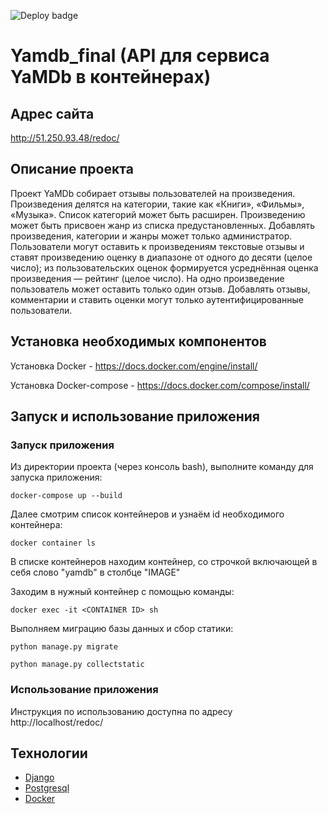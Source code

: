 ![Deploy badge](https://github.com/ODIN-NN/yamdb_final/actions/workflows/yamdb_workflow.yml/badge.svg)
# Yamdb_final (API для сервиса YaMDb в контейнерах)

## Адрес сайта

http://51.250.93.48/redoc/

## Описание проекта

Проект YaMDb собирает отзывы пользователей на произведения. Произведения делятся на категории, 
такие как «Книги», «Фильмы», «Музыка». Список категорий может быть расширен. 
Произведению может быть присвоен жанр из списка предустановленных. 
Добавлять произведения, категории и жанры может только администратор. 
Пользователи могут оставить к произведениям текстовые отзывы и ставят 
произведению оценку в диапазоне от одного до десяти (целое число); 
из пользовательских оценок формируется усреднённая оценка произведения — рейтинг (целое число). 
На одно произведение пользователь может оставить только один отзыв. 
Добавлять отзывы, комментарии и ставить оценки могут только аутентифицированные пользователи.

## Установка необходимых компонентов

Установка Docker - https://docs.docker.com/engine/install/

Установка Docker-compose - https://docs.docker.com/compose/install/

## Запуск и использование приложения

### Запуск приложения

Из директории проекта (через консоль bash), выполните команду для запуска приложения:

```
docker-compose up --build
```

Далее смотрим список контейнеров и узнаём id необходимого контейнера:

```
docker container ls
```

В списке контейнеров находим контейнер, со строчкой включающей в себя слово "yamdb" в столбце "IMAGE"

Заходим в нужный контейнер с помощью команды:

```
docker exec -it <CONTAINER ID> sh
```

Выполняем миграцию базы данных и сбор статики:

```
python manage.py migrate

python manage.py collectstatic
```

### Использование приложения

Инструкция по использованию доступна по адресу http://localhost/redoc/

## Технологии

- [Django](https://www.djangoproject.com/)
- [Postgresql](https://www.postgresql.org/)
- [Docker](https://www.docker.com/)

